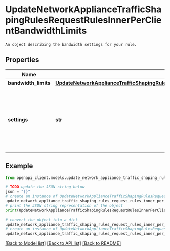 # UpdateNetworkApplianceTrafficShapingRulesRequestRulesInnerPerClientBandwidthLimits

    An object describing the bandwidth settings for your rule. 

## Properties

Name | Type | Description | Notes
------------ | ------------- | ------------- | -------------
**bandwidth_limits** | [**UpdateNetworkApplianceTrafficShapingRulesRequestRulesInnerPerClientBandwidthLimitsBandwidthLimits**](UpdateNetworkApplianceTrafficShapingRulesRequestRulesInnerPerClientBandwidthLimitsBandwidthLimits.md) |  | [optional] 
**settings** | **str** | How bandwidth limits are applied by your rule. Can be one of &#39;network default&#39;, &#39;ignore&#39; or &#39;custom&#39;. | [optional] 

## Example

```python
from openapi_client.models.update_network_appliance_traffic_shaping_rules_request_rules_inner_per_client_bandwidth_limits import UpdateNetworkApplianceTrafficShapingRulesRequestRulesInnerPerClientBandwidthLimits

# TODO update the JSON string below
json = "{}"
# create an instance of UpdateNetworkApplianceTrafficShapingRulesRequestRulesInnerPerClientBandwidthLimits from a JSON string
update_network_appliance_traffic_shaping_rules_request_rules_inner_per_client_bandwidth_limits_instance = UpdateNetworkApplianceTrafficShapingRulesRequestRulesInnerPerClientBandwidthLimits.from_json(json)
# print the JSON string representation of the object
print(UpdateNetworkApplianceTrafficShapingRulesRequestRulesInnerPerClientBandwidthLimits.to_json())

# convert the object into a dict
update_network_appliance_traffic_shaping_rules_request_rules_inner_per_client_bandwidth_limits_dict = update_network_appliance_traffic_shaping_rules_request_rules_inner_per_client_bandwidth_limits_instance.to_dict()
# create an instance of UpdateNetworkApplianceTrafficShapingRulesRequestRulesInnerPerClientBandwidthLimits from a dict
update_network_appliance_traffic_shaping_rules_request_rules_inner_per_client_bandwidth_limits_from_dict = UpdateNetworkApplianceTrafficShapingRulesRequestRulesInnerPerClientBandwidthLimits.from_dict(update_network_appliance_traffic_shaping_rules_request_rules_inner_per_client_bandwidth_limits_dict)
```
[[Back to Model list]](../README.md#documentation-for-models) [[Back to API list]](../README.md#documentation-for-api-endpoints) [[Back to README]](../README.md)


